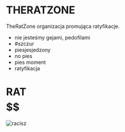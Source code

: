 # THERATZONE
TheRatZone organizacja promująca ratyfikacje.
- nie jesteśmy gejami, pedofilami
- #szczur
- piesjesjedzony
- no pies
- pies moment
- ratyfikacja
# RAT $$$$$$$$$$$$$$$$$$
![racisz](https://user-images.githubusercontent.com/28823457/117551344-f4fde500-b034-11eb-8421-64c8281bbb3b.gif)
